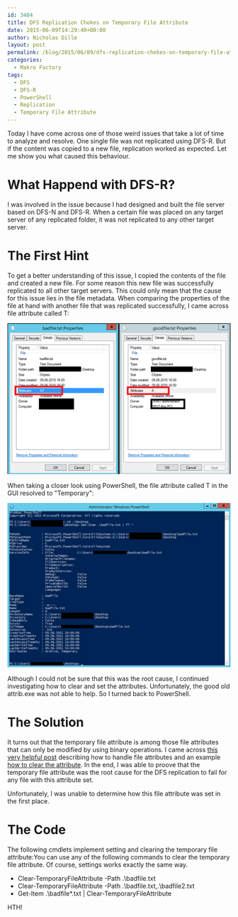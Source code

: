 ```yaml
---
id: 3404
title: DFS Replication Chokes on Temporary File Attribute
date: 2015-06-09T14:29:40+00:00
author: Nicholas Dille
layout: post
permalink: /blog/2015/06/09/dfs-replication-chokes-on-temporary-file-attribute/
categories:
  - Makro Factory
tags:
  - DFS
  - DFS-R
  - PowerShell
  - Replication
  - Temporary File Attribute
---
```

Today I have come across one of those weird issues that take a lot of time to analyze and resolve. One single file was not replicated using DFS-R. But if the content was copied to a new file, replication worked as expected. Let me show you what caused this behaviour.

<!--more-->

# What Happend with DFS-R?

I was involved in the issue because I had designed and built the file server based on DFS-N and DFS-R. When a certain file was placed on any target server of any replicated folder, it was not replicated to any other target server.

# The First Hint

To get a better understanding of this issue, I copied the contents of the file and created a new file. For some reason this new file was successfully replicated to all other target servers. This could only mean that the cause for this issue lies in the file metadata. When comparing the properties of the file at hand with another file that was replicated successfully, I came across file attribute called T:

[![Comparison of the details tab in the file properties. The good file only has the attribute &quot;A&quot; but the bad file has the attributes &quot;AT&quot; set. The bad file was skipped by DFS replication (DFS-R)](/media/2015/06/FileAttributes.png)](/media/2015/06/FileAttributes.png)

When taking a closer look using PowerShell, the file attribute called T in the GUI resolved to "Temporary":

[![Get-Item for the bad file shows that the attributes &quot;Archive&quot; and &quot;Temporary&quot; are set. Maybe DFS replication did not work because of this](/media/2015/06/GetItemFlStar.png)](/media/2015/06/GetItemFlStar.png)

Although I could not be sure that this was the root cause, I continued investigating how to clear and set the attributes. Unfortunately, the good old attrib.exe was not able to help. So I turned back to PowerShell.

# The Solution

It turns out that the temporary file attribute is among those file attributes that can only be modified by using binary operations. I came across [this very helpful post](http://blogs.technet.com/b/heyscriptingguy/archive/2011/01/26/use-a-powershell-cmdlet-to-work-with-file-attributes.aspx) describing how to handle file attributes and an example [how to clear the attribute](http://community.spiceworks.com/scripts/show/1102-remove-temp-file-attribute). In the end, I was able to proove that the temporary file attribute was the root cause for the DFS replication to fail for any file with this attribute set.

Unfortunately, I was unable to determine how this file attribute was set in the first place.

# The Code

The following cmdlets implement setting and clearing the temporary file attribute:You can use any of the following commands to clear the temporary file attribute. Of course, settings works exactly the same way.

  * Clear-TemporaryFileAttribute -Path .\badfile.txt
  * Clear-TemporaryFileAttribute -Path .\badfile.txt,.\badfile2.txt
  * Get-Item .\badfile*.txt | Clear-TemporaryFileAttribute

HTH!

